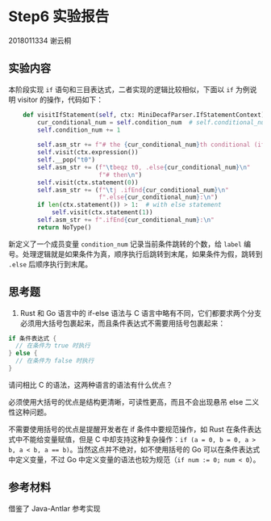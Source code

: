 # Step6 实验报告

2018011334 谢云桐



## 实验内容

本阶段实现 `if` 语句和三目表达式，二者实现的逻辑比较相似，下面以 `if` 为例说明 visitor 的操作，代码如下：

```python
    def visitIfStatement(self, ctx: MiniDecafParser.IfStatementContext):
        cur_conditional_num = self.condition_num  # self.conditional_num may change during visiting
        self.condition_num += 1
        
        self.asm_str += f"# the {cur_conditional_num}th conditional (if)\n"
        self.visit(ctx.expression())
        self.__pop("t0")
        self.asm_str += (f"\tbeqz t0, .else{cur_conditional_num}\n"
                         f"# then\n")
        self.visit(ctx.statement(0))
        self.asm_str += (f"\tj .ifEnd{cur_conditional_num}\n"
                         f".else{cur_conditional_num}:\n")
        if len(ctx.statement()) > 1:  # with else statement
            self.visit(ctx.statement(1))
        self.asm_str += f".ifEnd{cur_conditional_num}:\n"
        return NoType()
```

新定义了一个成员变量 `condition_num` 记录当前条件跳转的个数，给 `label` 编号。处理逻辑就是如果条件为真，顺序执行后跳转到末尾，如果条件为假，跳转到 `.else` 后顺序执行到末尾。



## 思考题

1. Rust 和 Go 语言中的 if-else 语法与 C 语言中略有不同，它们都要求两个分支必须用大括号包裹起来，而且条件表达式不需要用括号包裹起来：

```Rust
if 条件表达式 {
  // 在条件为 true 时执行
} else {
  // 在条件为 false 时执行
}
```

请问相比 C 的语法，这两种语言的语法有什么优点？

必须使用大括号的优点是结构更清晰，可读性更高，而且不会出现悬吊 else 二义性这种问题。

不需要使用括号的优点是提醒开发者在 if 条件中要规范操作，如 Rust 在条件表达式中不能给变量赋值，但是 C 中却支持这种复杂操作：`if (a = 0, b = 0, a > b, a < b, a == b)`。当然这点并不绝对，如不使用括号的 Go 可以在条件表达式中定义变量，不过 Go 中定义变量的语法也较为规范（`if num := 0; num < 0`）。

## 参考材料

借鉴了 Java-Antlar 参考实现

